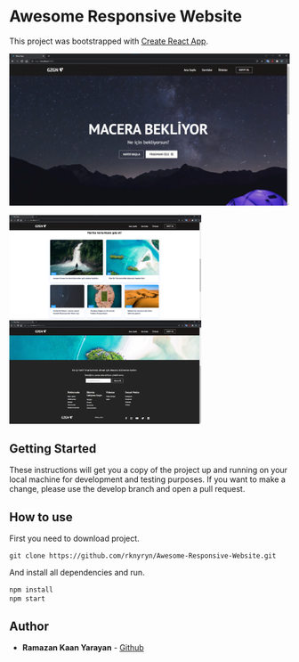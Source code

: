 # Awesome Responsive Website
This project was bootstrapped with [Create React App](https://github.com/facebook/create-react-app).

<img src="./src/assets/screenshot-1.png">

<img width="345px" src="./src/assets/screenshot-2.png"> <img width="345px" src="./src/assets/screenshot-4.png">

## Getting Started
These instructions will get you a copy of the project up and running on your local machine for development and testing purposes. If you want to make a change, please use the develop branch and open a pull request.

## How to use
First you need to download project.

````
git clone https://github.com/rknyryn/Awesome-Responsive-Website.git
````

And install all dependencies and run.

````
npm install
npm start
````

## Author
* **Ramazan Kaan Yarayan** - [Github](https://github.com/rknyryn)
